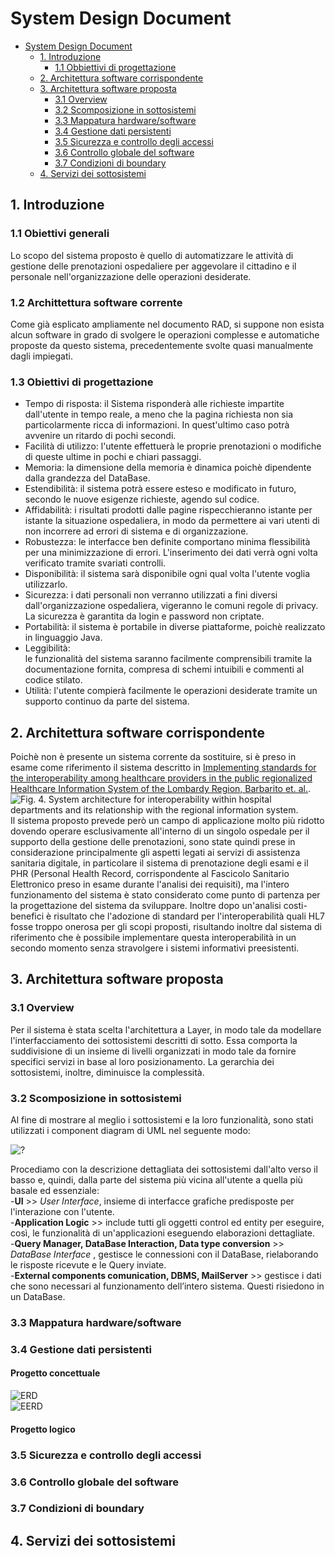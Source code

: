 # System Design Document

<!-- TOC depthFrom:1 depthTo:6 withLinks:1 updateOnSave:1 orderedList:0 -->

- [System Design Document](#system-design-document)
	- [1. Introduzione](#1-introduzione)
		- [1.1 Obbiettivi di progettazione](#12-obbiettivi-di-progettazione)
	- [2. Architettura software corrispondente](#2-architettura-software-corrispondente)
	- [3. Architettura software proposta](#3-architettura-software-proposta)
		- [3.1 Overview](#31-overview)
		- [3.2 Scomposizione in sottosistemi](#32-scomposizione-in-sottosistemi)
		- [3.3 Mappatura hardware/software](#33-mappatura-hardwaresoftware)
		- [3.4 Gestione dati persistenti](#34-gestione-dati-persistenti)
		- [3.5 Sicurezza e controllo degli accessi](#35-sicurezza-e-controllo-degli-accessi)
		- [3.6 Controllo globale del software](#36-controllo-globale-del-software)
		- [3.7 Condizioni di boundary](#37-condizioni-di-boundary)
	- [4. Servizi dei sottosistemi](#4-servizi-dei-sottosistemi)

<!-- /TOC -->

## 1. Introduzione

### 1.1 Obiettivi generali
Lo scopo del sistema proposto è quello di automatizzare le attività di gestione delle prenotazioni ospedaliere per aggevolare il cittadino e il personale nell'organizzazione delle operazioni desiderate.

### 1.2 Archittettura software corrente
Come già esplicato ampliamente nel documento RAD, si suppone non esista alcun software in grado di svolgere le operazioni complesse e automatiche proposte da questo sistema, precedentemente svolte quasi manualmente dagli impiegati.

### 1.3 Obiettivi di progettazione
- Tempo di risposta:
	 il Sistema risponderà alle richieste impartite dall'utente in tempo reale, a meno che la pagina richiesta non sia 		          particolarmente ricca di informazioni. In quest'ultimo caso potrà avvenire un ritardo di pochi secondi.
- Facilità di utilizzo:
	 l'utente effettuerà le proprie prenotazioni o modifiche di queste ultime in pochi e chiari passaggi.
- Memoria:
	 la dimensione della memoria è dinamica poichè dipendente dalla grandezza del DataBase.
- Estendibilità:
	 il sistema potrà essere esteso e modificato in futuro, secondo le nuove esigenze richieste, agendo sul codice.
- Affidabilità:
	 i risultati prodotti dalle pagine rispecchieranno istante per istante la situazione ospedaliera, in modo da permettere ai vari 	 utenti di non incorrere ad errori di sistema e di organizzazione.
- Robustezza:
	 le interfacce ben definite comportano minima flessibilità per una minimizzazione di errori. L'inserimento dei dati verrà ogni            volta verificato tramite svariati controlli.
- Disponibilità:
	 il sistema sarà disponibile ogni qual volta l'utente voglia utilizzarlo.
- Sicurezza:
	 i dati personali non verranno utilizzati a fini diversi dall'organizzazione ospedaliera, vigeranno le comuni regole di privacy.  	   La sicurezza è garantita da login e password non criptate.
- Portabilità:
	 il sistema è portabile in diverse piattaforme, poichè realizzato in linguaggio Java.
- Leggibilità:	
	 le funzionalità del sistema saranno facilmente comprensibili tramite la documentazione fornita, compresa di schemi intuibili e          commenti al codice stilato.
- Utilità:
	 l'utente compierà facilmente le operazioni desiderate tramite un supporto continuo da parte del sistema.
	  
## 2. Architettura software corrispondente
Poichè non è presente un sistema corrente da sostituire, si è preso in esame come riferimento il sistema descritto in [Implementing standards for the interoperability among healthcare providers in the public regionalized Healthcare Information System of the Lombardy Region, Barbarito et. al.](https://doi.org/10.1016/j.jbi.2012.01.006).  
![Fig. 4. System architecture for interoperability within hospital departments and its relationship with the regional information system.](https://ars.els-cdn.com/content/image/1-s2.0-S153204641200007X-gr4.jpg)  
Il sistema proposto prevede però un campo di applicazione molto più ridotto dovendo operare esclusivamente all'interno di un singolo ospedale per il supporto della gestione delle prenotazioni, sono state quindi prese in considerazione principalmente gli aspetti legati ai servizi di assistenza sanitaria digitale, in particolare il sistema di prenotazione degli esami e il PHR (Personal Health Record, corrispondente al Fascicolo Sanitario Elettronico preso in esame durante l'analisi dei requisiti), ma l'intero funzionamento del sistema è stato considerato come punto di partenza per la progettazione del sistema da sviluppare.
Inoltre dopo un'analisi costi-benefici è risultato che l'adozione di standard per l'interoperabilità quali HL7 fosse troppo onerosa per gli scopi proposti, risultando inoltre dal sistema di riferimento che è possibile implementare questa interoperabilità in un secondo momento senza stravolgere i sistemi informativi preesistenti.



## 3. Architettura software proposta
### 3.1 Overview
Per il sistema è stata scelta l'architettura a Layer, in modo tale da modellare l'interfacciamento dei sottosistemi descritti di sotto. Essa comporta la suddivisione di un insieme di livelli organizzati in modo tale da fornire specifici servizi in base al loro posizionamento. La gerarchia dei sottosistemi, inoltre, diminuisce la complessità.

### 3.2 Scomposizione in sottosistemi
Al fine di mostrare al meglio i sottosistemi e la loro funzionalità, sono stati utilizzati i component diagram di UML nel seguente modo:  

![?](https://andrea-augello.github.io/SviluppoSW/media/Diagrammi/System%20design/Architettura%20di%20sistema.png)    

Procediamo con la descrizione dettagliata dei sottosistemi dall'alto verso il basso e, quindi, dalla parte del sistema più vicina all'utente a quella più basale ed essenziale:  
-__UI__ >> _User Interface_, insieme di interfacce grafiche predisposte per l'interazione con l'utente.  
-__Application Logic__ >> include tutti gli oggetti control ed entity per eseguire, così, le funzionalità di un'applicazioni eseguendo 	                       elaborazioni dettagliate.  
-__Query Manager, DataBase Interaction, Data type conversion__ >> _DataBase Interface_ , gestisce le connessioni con il DataBase, rielaborando le risposte ricevute e le Query inviate.  
-__External components comunication, DBMS, MailServer__  >> gestisce i dati che sono necessari al funzionamento dell’intero sistema. Questi risiedono in un DataBase.  	  	
	
### 3.3 Mappatura hardware/software
### 3.4 Gestione dati persistenti
#### Progetto concettuale
![ERD](https://andrea-augello.github.io/SviluppoSW/media/Database/erd.png)  
![EERD](https://andrea-augello.github.io/SviluppoSW/media/Database/eerd.png)  
#### Progetto logico
### 3.5 Sicurezza e controllo degli accessi
### 3.6 Controllo globale del software
### 3.7 Condizioni di boundary
## 4. Servizi dei sottosistemi
